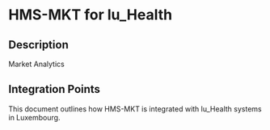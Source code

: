 # HMS-MKT for lu_Health

## Description

Market Analytics

## Integration Points

This document outlines how HMS-MKT is integrated with lu_Health systems in Luxembourg.
